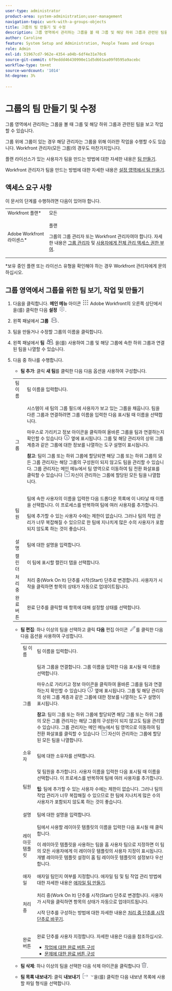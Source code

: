 ```yaml
---
user-type: administrator
product-area: system-administration;user-management
navigation-topic: work-with-a-groups-objects
title: 그룹의 팀 만들기 및 수정
description: 그룹 영역에서 관리하는 그룹을 볼 때 그룹 및 해당 하위 그룹과 관련된 팀을 보고 작업할 수 있습니다.
author: Caroline
feature: System Setup and Administration, People Teams and Groups
role: Admin
exl-id: 51967cd7-962e-4354-a04b-6df4e31e70c6
source-git-commit: 6f9eddd46430990e11d5d661ea09f0595a9acebc
workflow-type: tm+mt
source-wordcount: '1014'
ht-degree: 3%

---
```


# 그룹의 팀 만들기 및 수정

그룹 영역에서 관리하는 그룹을 볼 때 그룹 및 해당 하위 그룹과 관련된 팀을 보고 작업할 수 있습니다.

그룹 위에 그룹이 있는 경우 해당 관리자는 그룹을 위해 이러한 작업을 수행할 수도 있습니다. Workfront 관리자(모든 그룹)의 경우도 마찬가지입니다.

플랜 라이선스가 있는 사용자가 팀을 만드는 방법에 대한 자세한 내용은 [팀 만들기](../../../people-teams-and-groups/create-and-manage-teams/create-a-team.md).

Workfront 관리자가 팀을 만드는 방법에 대한 자세한 내용은 [설정 영역에서 팀 만들기](../../../administration-and-setup/add-users/create-and-manage-teams/create-a-team-from-setup.md).

## 액세스 요구 사항

이 문서의 단계를 수행하려면 다음이 있어야 합니다.

<table style="table-layout:auto"> 
 <col> 
 <col> 
 <tbody> 
  <tr> 
   <td role="rowheader">Workfront 플랜*</td> 
   <td>모든</td> 
  </tr> 
  <tr> 
   <td role="rowheader">Adobe Workfront 라이센스*</td> 
   <td> <p>플랜 </p> <p>그룹의 그룹 관리자 또는 Workfront 관리자여야 합니다. 자세한 내용은 <a href="../../../administration-and-setup/manage-groups/group-roles/group-administrators.md" class="MCXref xref" data-mc-variable-override="">그룹 관리자</a> 및 <a href="../../../administration-and-setup/add-users/configure-and-grant-access/grant-a-user-full-administrative-access.md" class="MCXref xref" data-mc-variable-override="">사용자에게 전체 관리 액세스 권한 부여</a>.</p> </td> 
  </tr> 
 </tbody> 
</table>

&#42;보유 중인 플랜 또는 라이선스 유형을 확인해야 하는 경우 Workfront 관리자에게 문의하십시오.

## 그룹 영역에서 그룹을 위한 팀 보기, 작업 및 만들기

1. 다음을 클릭합니다. **메인 메뉴** 아이콘 ![](assets/main-menu-icon.png) Adobe Workfront의 오른쪽 상단에서 을(를) 클릭한 다음 **설정** ![](assets/gear-icon-settings.png).

1. 왼쪽 패널에서 **그룹** ![](assets/groups-icon.png).

1. 팀을 만들거나 수정할 그룹의 이름을 클릭합니다.
1. 왼쪽 패널에서 **팀** ![](assets/teams.png) 을(를) 사용하여 그룹 및 해당 그룹에 속한 하위 그룹과 연결된 팀을 나열할 수 있습니다.

1. 다음 중 하나를 수행합니다.

   * **팀 추가**: 클릭 **새 팀**&#x200B;를 클릭한 다음 다음 옵션을 사용하여 구성합니다.

   <!-- WRITER please check table below. I stripped out wonky conditions-->

   <table style="table-layout:auto"> 
      <col> 
      <col> 
      <tbody> 
       <tr> 
       <td role="rowheader">팀 이름</td> 
       <td>팀 이름을 입력합니다.</td> 
       </tr> 
       <tr> 
       <td role="rowheader">그룹</td> 
       <td> <p> 시스템이 새 팀의 그룹 필드에 사용자가 보고 있는 그룹을 채웁니다. 팀을 다른 그룹과 연결하려면 그룹 이름을 입력한 다음 표시될 때 이름을 선택합니다.</p> <p>마우스로 가리키고 정보 아이콘을 클릭하여 올바른 그룹을 팀과 연결하는지 확인할 수 있습니다 <img src="assets/info-icon.png"> 옆에 표시됩니다. 그룹 및 해당 관리자의 상위 그룹 계층과 같은 그룹에 대한 정보를 나열하는 도구 설명이 표시됩니다.</p> <p><b>참고</b>: 팀이 그룹 또는 하위 그룹에 할당되면 해당 그룹 또는 하위 그룹의 모든 그룹 관리자는 해당 그룹의 구성원이 되지 않고도 팀을 관리할 수 있습니다. 그룹 관리자는 메인 메뉴에서 팀 영역으로 이동하여 팀 전환 화살표를 클릭할 수 있습니다 <img src="assets/switch-team-icon.png" alt="팀 전환 아이콘"> 자신이 관리하는 그룹에 할당된 모든 팀을 나열합니다.</p> </td> 
       </tr> 
       <tr> 
       <td role="rowheader">팀원</td> 
       <td> <p>팀에 속한 사용자의 이름을 입력한 다음 드롭다운 목록에 이 나타날 때 이름을 선택합니다. 이 프로세스를 반복하여 팀에 여러 사용자를 추가합니다.</p> <p>팀에 추가할 수 있는 사용자 수에는 제한이 없습니다. 그러나 팀의 작업 관리가 너무 복잡해질 수 있으므로 한 팀에 지나치게 많은 수의 사용자가 포함되지 않도록 하는 것이 좋습니다.</p> </td> 
       </tr> 
       <tr> 
       <td role="rowheader">설명</td> 
       <td>팀에 대한 설명을 입력합니다.</td> 
       </tr> 
       <tr> 
       <td role="rowheader">캘린더</td> 
       <td>이 팀에 표시할 캘린더 탭을 선택합니다.</td> 
       </tr> 
       <tr> 
       <td role="rowheader">처리 중</td> 
       <td>처리 중(Work On It) 단추를 시작(Start) 단추로 변경합니다. 사용자가 시작을 클릭하면 항목의 상태가 자동으로 업데이트됩니다.</td> 
       </tr> 
       <tr> 
       <td role="rowheader">완료 버튼</td> 
       <td>완료 단추를 클릭할 때 항목에 대해 설정할 상태를 선택합니다.</td> 
       </tr> 
      </tbody> 
     </table>

   * **팀 편집**: 하나 이상의 팀을 선택하고 클릭 **다음** 편집 아이콘 ![](assets/edit-icon.png)를 클릭한 다음 다음 옵션을 사용하여 구성합니다.

     <table style="table-layout:auto"> 
      <col> 
      <col> 
      <tbody> 
       <tr> 
       <td role="rowheader">팀 이름</td> 
       <td>팀 이름을 입력합니다.</td> 
       </tr> 
       <tr> 
       <td role="rowheader">그룹</td> 
       <td> <p>팀과 그룹을 연결합니다. 그룹 이름을 입력한 다음 표시될 때 이름을 선택합니다.</p> <p>마우스로 가리키고 정보 아이콘을 클릭하여 올바른 그룹을 팀과 연결하는지 확인할 수 있습니다 <img src="assets/info-icon.png"> 옆에 표시됩니다. 그룹 및 해당 관리자의 상위 그룹 계층과 같은 그룹에 대한 정보를 나열하는 도구 설명이 표시됩니다.</p> <p><b>참고</b>: 팀이 그룹 또는 하위 그룹에 할당되면 해당 그룹 또는 하위 그룹의 모든 그룹 관리자는 해당 그룹의 구성원이 되지 않고도 팀을 관리할 수 있습니다. 그룹 관리자는 메인 메뉴에서 팀 영역으로 이동하여 팀 전환 화살표를 클릭할 수 있습니다 <img src="assets/switch-team-icon.png" alt="팀 전환 아이콘"> 자신이 관리하는 그룹에 할당된 모든 팀을 나열합니다.</p> </td> 
       </tr> 
       <tr> 
       <td role="rowheader">소유자</td> 
       <td>팀에 대한 소유자를 선택합니다.</td> 
       </tr> 
       <tr> 
       <td role="rowheader">팀원</td> 
       <td> <p>및 팀원을 추가합니다. 사용자 이름을 입력한 다음 표시될 때 이름을 선택합니다. 이 프로세스를 반복하여 팀에 여러 사용자를 추가합니다.</p> <p><b>팁</b>: 팀에 추가할 수 있는 사용자 수에는 제한이 없습니다. 그러나 팀의 작업 관리가 너무 복잡해질 수 있으므로 한 팀에 지나치게 많은 수의 사용자가 포함되지 않도록 하는 것이 좋습니다.</p> </td> 
       </tr> 
       <tr> 
       <td role="rowheader">설명</td> 
       <td>팀에 대한 설명을 입력합니다.</td> 
       </tr> 
       <tr> 
       <td role="rowheader">레이아웃 템플릿</td> 
       <td> <p>팀에서 사용할 레이아웃 템플릿의 이름을 입력한 다음 표시될 때 클릭합니다.</p> <p>이 레이아웃 템플릿을 사용하는 팀을 홈 사용자 팀으로 지정하면 이 팀의 모든 사용자에게 이 레이아웃 템플릿의 사용자 지정이 표시됩니다.<br>개별 레이아웃 템플릿 설정이 홈 팀 레이아웃 템플릿의 설정보다 우선합니다. </p> </td> 
       </tr> 
       <tr> 
       <td role="rowheader">애자일</td> 
       <td>애자일 팀인지 여부를 지정합니다. 애자일 팀 및 팀 작업 관리 방법에 대한 자세한 내용은 <a href="../../../agile/get-started-with-agile-in-workfront/create-an-agile-team.md" class="MCXref xref">애자일 팀 만들기</a>.</td> 
       </tr> 
       <tr> 
       <td role="rowheader">처리 중</td> 
       <td> <p>처리 중(Work On It) 단추를 시작(Start) 단추로 변경합니다. 사용자가 시작을 클릭하면 항목의 상태가 자동으로 업데이트됩니다.</p> <p>시작 단추를 구성하는 방법에 대한 자세한 내용은 <a href="../../../people-teams-and-groups/create-and-manage-teams/work-on-it-button-to-start-button.md" class="MCXref xref">처리 중 단추를 시작 단추로 바꾸기</a>.</p> </td> 
       </tr> 
       <tr> 
       <td role="rowheader">완료 버튼</td> 
       <td> <p>완료 단추를 사용자 지정합니다. 자세한 내용은 다음을 참조하십시오.</p> 
       <ul> 
       <li><a href="../../../people-teams-and-groups/create-and-manage-teams/configure-the-done-button-for-tasks.md" class="MCXref xref">작업에 대한 완료 버튼 구성</a> </li> 
       <li><a href="../../../people-teams-and-groups/create-and-manage-teams/configure-the-done-button-for-issues.md" class="MCXref xref">문제에 대한 완료 버튼 구성</a> </li> 
       </ul> </td> 
       </tr> 
      </tbody> 
     </table>

   * **팀 삭제**: 하나 이상의 팀을 선택한 다음 삭제 아이콘을 클릭합니다 ![](assets/delete.png).
   * **팀 목록 내보내기**: 클릭 **내보내기** ![](assets/export.png)을(를) 클릭한 다음 내보낸 목록에 사용할 파일 형식을 선택합니다.
